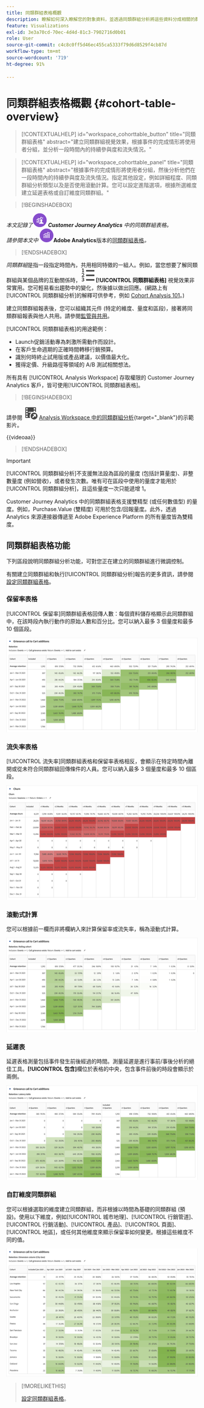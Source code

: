 ```yaml
---
title: 同類群組表格概觀
description: 瞭解如何深入瞭解您的對象資料，並透過同類群組分析將這些資料分成相關的群組。 在Analysis Workspace中使用同類群組分析。
feature: Visualizations
exl-id: 3e3a70cd-70ec-4d4d-81c3-7902716d0b01
role: User
source-git-commit: c4c8c0ff5d46ec455ca5333f79d6d8529f4cb87d
workflow-type: tm+mt
source-wordcount: '719'
ht-degree: 91%

---
```


# 同類群組表格概觀 {#cohort-table-overview}

<!-- markdownlint-disable MD034 -->

>[!CONTEXTUALHELP]
>id="workspace_cohorttable_button"
>title="同類群組表格"
>abstract="建立同類群組視覺效果，根據事件的完成情形將使用者分組，並分析一段時間內的持續參與度和流失情況。"

<!-- markdownlint-enable MD034 -->

<!-- markdownlint-disable MD034 -->

>[!CONTEXTUALHELP]
>id="workspace_cohorttable_panel"
>title="同類群組表格"
>abstract="根據事件的完成情形將使用者分組，然後分析他們在一段時間內的持續參與度及流失情況。指定其他設定，例如詳細程度、同類群組分析類型以及是否使用滾動計算。您可以設定進階選項，根據所選維度建立延遲表格或自訂維度同類群組。"

<!-- markdownlint-enable MD034 -->


>[!BEGINSHADEBOX]

_本文記錄了_![CustomerJourneyAnalytics](/help/assets/icons/CustomerJourneyAnalytics.svg) _**Customer Journey Analytics** 中的同類群組表格。_<br/>_請參閱本文中 ![AdobeAnalytics](/help/assets/icons/AdobeAnalytics.svg)_**Adobe Analytics**版本的[同類群組表格](https://experienceleague.adobe.com/zh-hant/docs/analytics/analyze/analysis-workspace/visualizations/cohort-table/cohort-analysis)_。_

>[!ENDSHADEBOX]


*同類群組*&#x200B;是指一段指定時間內，共用相同特徵的一組人。例如，當您想要了解同類群組與某個品牌的互動關係時，![TextNumbered](/help/assets/icons/TextNumbered.svg) **[!UICONTROL 同類群組表格]** 視覺效果非常實用。您可輕易看出趨勢中的變化，然後據以做出回應。(網路上有[!UICONTROL 同類群組分析]的解釋可供參考，例如 [Cohort Analysis 101](https://zh.wikipedia.org/wiki/Cohort_analysis)。)

建立同類群組報表後，您可以組織其元件 (特定的維度、量度和區段)，接著將同類群組報表與他人共用。請參閱[監管與共用](/help/analysis-workspace/curate-share/curate.md)。

[!UICONTROL 同類群組表格]的用途範例：

* Launch促銷活動專為刺激所需動作而設計。
* 在客戶生命週期的正確時間轉移行銷預算。
* 識別何時終止試用版或產品建議，以價值最大化。
* 獲得定價、升級路徑等領域的 A/B 測試相關想法。

所有具有 [!UICONTROL Analysis Workspace] 存取權限的 Customer Journey Analytics 客戶，皆可使用[!UICONTROL 同類群組表格]。


>[!BEGINSHADEBOX]

請參閱 ![VideoCheckedOut](/help/assets/icons/VideoCheckedOut.svg) [Analysis Workspace 中的同類群組分析](https://video.tv.adobe.com/v/23990/?quality=12&learn=on){target="_blank"}的示範影片。

{{videoaa}}

>[!ENDSHADEBOX]


>[!IMPORTANT]
>
>[!UICONTROL 同類群組分析]不支援無法設為區段的量度 (包括計算量度)、非整數量度 (例如營收)，或者發生次數。唯有可在區段中使用的量度才能用於[!UICONTROL 同類群組分析]，且這些量度一次只能遞增 1。

Customer Journey Analytics 中的同類群組表格支援雙精型 (或任何數值型) 的量度。例如，Purchase.Value (雙精度) 可用於包含/回報量度。此外，透過 Analytics 來源連接器傳遞至 Adobe Experience Platform 的所有量度皆為雙精度。

## 同類群組表格功能

下列區段說明同類群組分析功能，可對您正在建立的同類群組進行微調控制。

有關建立同類群組和執行[!UICONTROL 同類群組分析]報告的更多資訊，請參閱[設定同類群組表格](/help/analysis-workspace/visualizations/cohort-table/t-cohort.md)。

### 保留率表格

[!UICONTROL 保留率]同類群組表格回傳人數：每個資料儲存格顯示此同類群組中，在該時段內執行動作的原始人數和百分比。您可以納入最多 3 個量度和最多 10 個區段。

![保留率同類群組報告顯示同類群組中的人員單位和百分比。](assets/retention-report.png)

### 流失率表格

[!UICONTROL 流失率]同類群組表格和保留率表格相反，會顯示在特定時間內離開或從未符合同類群組回傳條件的人員。您可以納入最多 3 個量度和最多 10 個區段。

![流失率表格顯示不符合同類群組回傳標準的人員單位和百分比。](assets/churn-report.png)

### 滾動式計算

您可以根據前一欄而非將欄納入來計算保留率或流失率，稱為滾動式計算。

![同類群組保留率報告顯示根據資料前一欄的計算。](assets/retention-report-rolling.png)

### 延遲表

延遲表格測量包括事件發生前後經過的時間。測量延遲是進行事前/事後分析的絕佳工具。**[!UICONTROL 包含]**&#x200B;欄位於表格的中央，包含事件前後的時段會顯示於兩側。

![同類群組報告顯示事件前後經過的時間。](assets/retention-report-latency.png)

### 自訂維度同類群組

您可以根據選取的維度建立同類群組，而非根據以時間為基礎的同類群組 (預設)。使用以下維度，例如[!UICONTROL 城市地理]、[!UICONTROL 行銷管道]、[!UICONTROL 行銷活動]、[!UICONTROL 產品]、[!UICONTROL 頁面]、[!UICONTROL 地區]，或任何其他維度來顯示保留率如何變更。根據這些維度不同的值。

![同類群組報告顯示使用選取維度的自訂報告，而非預設以時間為基礎的同類群組。](assets/retention-dimensions.png)

>[!MORELIKETHIS]
>
>[設定同類群組表格](/help/analysis-workspace/visualizations/cohort-table/t-cohort.md)。
>

